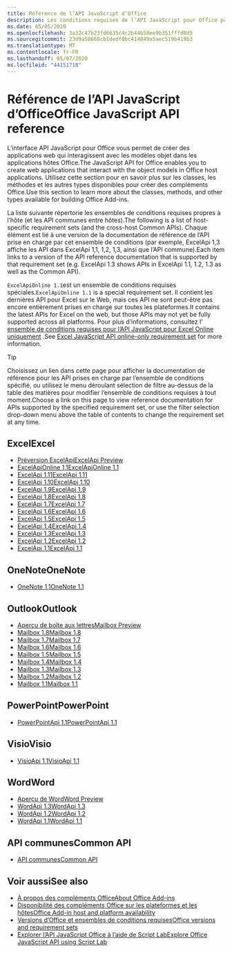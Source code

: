 ```yaml
---
title: Référence de l’API JavaScript d’Office
description: Les conditions requises de l’API JavaScript pour Office par hôte.
ms.date: 05/05/2020
ms.openlocfilehash: 3a32c47b23fd6635c4c2b44b58ee9b351fffd8d5
ms.sourcegitcommit: 23d9a58660cb1dedf0bc414849a5aec519b419b3
ms.translationtype: MT
ms.contentlocale: fr-FR
ms.lasthandoff: 05/07/2020
ms.locfileid: "44151718"
---
```

# <a name="office-javascript-api-reference"></a><span data-ttu-id="cce39-103">Référence de l’API JavaScript d’Office</span><span class="sxs-lookup"><span data-stu-id="cce39-103">Office JavaScript API reference</span></span>

<span data-ttu-id="cce39-104">L’interface API JavaScript pour Office vous permet de créer des applications web qui interagissent avec les modèles objet dans les applications hôtes Office.</span><span class="sxs-lookup"><span data-stu-id="cce39-104">The JavaScript API for Office enables you to create web applications that interact with the object models in Office host applications.</span></span> <span data-ttu-id="cce39-105">Utilisez cette section pour en savoir plus sur les classes, les méthodes et les autres types disponibles pour créer des compléments Office.</span><span class="sxs-lookup"><span data-stu-id="cce39-105">Use this section to learn more about the classes, methods, and other types available for building Office Add-ins.</span></span>

<span data-ttu-id="cce39-106">La liste suivante répertorie les ensembles de conditions requises propres à l’hôte (et les API communes entre hôtes).</span><span class="sxs-lookup"><span data-stu-id="cce39-106">The following is a list of host-specific requirement sets (and the cross-host Common APIs).</span></span> <span data-ttu-id="cce39-107">Chaque élément est lié à une version de la documentation de référence de l’API prise en charge par cet ensemble de conditions (par exemple, ExcelApi 1,3 affiche les API dans ExcelApi 1,1, 1,2, 1,3, ainsi que l’API commune).</span><span class="sxs-lookup"><span data-stu-id="cce39-107">Each item links to a version of the API reference documentation that is supported by that requirement set (e.g. ExcelApi 1.3 shows APIs in ExcelApi 1.1, 1.2, 1.3 as well as the Common API).</span></span>

<span data-ttu-id="cce39-108">`ExcelApiOnline 1.1`est un ensemble de conditions requises spéciales.</span><span class="sxs-lookup"><span data-stu-id="cce39-108">`ExcelApiOnline 1.1` is a special requirement set.</span></span> <span data-ttu-id="cce39-109">Il contient les dernières API pour Excel sur le Web, mais ces API ne sont peut-être pas encore entièrement prises en charge sur toutes les plateformes.</span><span class="sxs-lookup"><span data-stu-id="cce39-109">It contains the latest APIs for Excel on the web, but those APIs may not yet be fully supported across all platforms.</span></span> <span data-ttu-id="cce39-110">Pour plus d’informations, consultez l' [ensemble de conditions requises pour l’API JavaScript pour Excel Online uniquement](/office/dev/add-ins/reference/requirement-sets/excel-api-online-requirement-set) .</span><span class="sxs-lookup"><span data-stu-id="cce39-110">See [Excel JavaScript API online-only requirement set](/office/dev/add-ins/reference/requirement-sets/excel-api-online-requirement-set) for more information.</span></span>

> [!TIP]
> <span data-ttu-id="cce39-111">Choisissez un lien dans cette page pour afficher la documentation de référence pour les API prises en charge par l’ensemble de conditions spécifié, ou utilisez le menu déroulant sélection de filtre au-dessus de la table des matières pour modifier l’ensemble de conditions requises à tout moment.</span><span class="sxs-lookup"><span data-stu-id="cce39-111">Choose a link on this page to view reference documentation for APIs supported by the specified requirement set, or use the filter selection drop-down menu above the table of contents to change the requirement set at any time.</span></span>

## <a name="excel"></a><span data-ttu-id="cce39-112">Excel</span><span class="sxs-lookup"><span data-stu-id="cce39-112">Excel</span></span>

- [<span data-ttu-id="cce39-113">Préversion ExcelApi</span><span class="sxs-lookup"><span data-stu-id="cce39-113">ExcelApi Preview</span></span>](/javascript/api/excel?view=excel-js-preview)
- [<span data-ttu-id="cce39-114">ExcelApiOnline 1,1</span><span class="sxs-lookup"><span data-stu-id="cce39-114">ExcelApiOnline 1.1</span></span>](/javascript/api/excel?view=excel-js-online)
- [<span data-ttu-id="cce39-115">ExcelApi 1,11</span><span class="sxs-lookup"><span data-stu-id="cce39-115">ExcelApi 1.11</span></span>](/javascript/api/excel?view=excel-js-1.11)
- [<span data-ttu-id="cce39-116">ExcelApi 1.10</span><span class="sxs-lookup"><span data-stu-id="cce39-116">ExcelApi 1.10</span></span>](/javascript/api/excel?view=excel-js-1.10)
- [<span data-ttu-id="cce39-117">ExcelApi 1.9</span><span class="sxs-lookup"><span data-stu-id="cce39-117">ExcelApi 1.9</span></span>](/javascript/api/excel?view=excel-js-1.9)
- [<span data-ttu-id="cce39-118">ExcelApi 1.8</span><span class="sxs-lookup"><span data-stu-id="cce39-118">ExcelApi 1.8</span></span>](/javascript/api/excel?view=excel-js-1.8)
- [<span data-ttu-id="cce39-119">ExcelApi 1.7</span><span class="sxs-lookup"><span data-stu-id="cce39-119">ExcelApi 1.7</span></span>](/javascript/api/excel?view=excel-js-1.7)
- [<span data-ttu-id="cce39-120">ExcelApi 1.6</span><span class="sxs-lookup"><span data-stu-id="cce39-120">ExcelApi 1.6</span></span>](/javascript/api/excel?view=excel-js-1.6)
- [<span data-ttu-id="cce39-121">ExcelApi 1.5</span><span class="sxs-lookup"><span data-stu-id="cce39-121">ExcelApi 1.5</span></span>](/javascript/api/excel?view=excel-js-1.5)
- [<span data-ttu-id="cce39-122">ExcelApi 1.4</span><span class="sxs-lookup"><span data-stu-id="cce39-122">ExcelApi 1.4</span></span>](/javascript/api/excel?view=excel-js-1.4)
- [<span data-ttu-id="cce39-123">ExcelApi 1.3</span><span class="sxs-lookup"><span data-stu-id="cce39-123">ExcelApi 1.3</span></span>](/javascript/api/excel?view=excel-js-1.3)
- [<span data-ttu-id="cce39-124">ExcelApi 1.2</span><span class="sxs-lookup"><span data-stu-id="cce39-124">ExcelApi 1.2</span></span>](/javascript/api/excel?view=excel-js-1.2)
- [<span data-ttu-id="cce39-125">ExcelApi 1.1</span><span class="sxs-lookup"><span data-stu-id="cce39-125">ExcelApi 1.1</span></span>](/javascript/api/excel?view=excel-js-1.1)

## <a name="onenote"></a><span data-ttu-id="cce39-126">OneNote</span><span class="sxs-lookup"><span data-stu-id="cce39-126">OneNote</span></span>

- [<span data-ttu-id="cce39-127">OneNote 1,1</span><span class="sxs-lookup"><span data-stu-id="cce39-127">OneNote 1.1</span></span>](/javascript/api/onenote?view=onenote-js-1.1)

## <a name="outlook"></a><span data-ttu-id="cce39-128">Outlook</span><span class="sxs-lookup"><span data-stu-id="cce39-128">Outlook</span></span>

- [<span data-ttu-id="cce39-129">Aperçu de boîte aux lettres</span><span class="sxs-lookup"><span data-stu-id="cce39-129">Mailbox Preview</span></span>](/javascript/api/outlook?view=outlook-js-preview)
- [<span data-ttu-id="cce39-130">Mailbox 1.8</span><span class="sxs-lookup"><span data-stu-id="cce39-130">Mailbox 1.8</span></span>](/javascript/api/outlook?view=outlook-js-1.8)
- [<span data-ttu-id="cce39-131">Mailbox 1.7</span><span class="sxs-lookup"><span data-stu-id="cce39-131">Mailbox 1.7</span></span>](/javascript/api/outlook?view=outlook-js-1.7)
- [<span data-ttu-id="cce39-132">Mailbox 1.6</span><span class="sxs-lookup"><span data-stu-id="cce39-132">Mailbox 1.6</span></span>](/javascript/api/outlook?view=outlook-js-1.6)
- [<span data-ttu-id="cce39-133">Mailbox 1.5</span><span class="sxs-lookup"><span data-stu-id="cce39-133">Mailbox 1.5</span></span>](/javascript/api/outlook?view=outlook-js-1.5)
- [<span data-ttu-id="cce39-134">Mailbox 1.4</span><span class="sxs-lookup"><span data-stu-id="cce39-134">Mailbox 1.4</span></span>](/javascript/api/outlook?view=outlook-js-1.4)
- [<span data-ttu-id="cce39-135">Mailbox 1.3</span><span class="sxs-lookup"><span data-stu-id="cce39-135">Mailbox 1.3</span></span>](/javascript/api/outlook?view=outlook-js-1.3)
- [<span data-ttu-id="cce39-136">Mailbox 1.2</span><span class="sxs-lookup"><span data-stu-id="cce39-136">Mailbox 1.2</span></span>](/javascript/api/outlook?view=outlook-js-1.2)
- [<span data-ttu-id="cce39-137">Mailbox 1.1</span><span class="sxs-lookup"><span data-stu-id="cce39-137">Mailbox 1.1</span></span>](/javascript/api/outlook?view=outlook-js-1.1)

## <a name="powerpoint"></a><span data-ttu-id="cce39-138">PowerPoint</span><span class="sxs-lookup"><span data-stu-id="cce39-138">PowerPoint</span></span>

- [<span data-ttu-id="cce39-139">PowerPointApi 1.1</span><span class="sxs-lookup"><span data-stu-id="cce39-139">PowerPointApi 1.1</span></span>](/javascript/api/powerpoint?view=powerpoint-js-1.1)

## <a name="visio"></a><span data-ttu-id="cce39-140">Visio</span><span class="sxs-lookup"><span data-stu-id="cce39-140">Visio</span></span>

- [<span data-ttu-id="cce39-141">VisioApi 1,1</span><span class="sxs-lookup"><span data-stu-id="cce39-141">VisioApi 1.1</span></span>](/javascript/api/visio?view=visio-js-1.1)

## <a name="word"></a><span data-ttu-id="cce39-142">Word</span><span class="sxs-lookup"><span data-stu-id="cce39-142">Word</span></span>

- [<span data-ttu-id="cce39-143">Aperçu de Word</span><span class="sxs-lookup"><span data-stu-id="cce39-143">Word Preview</span></span>](/javascript/api/word?view=word-js-preview)
- [<span data-ttu-id="cce39-144">WordApi 1.3</span><span class="sxs-lookup"><span data-stu-id="cce39-144">WordApi 1.3</span></span>](/javascript/api/word?view=word-js-1.3)
- [<span data-ttu-id="cce39-145">WordApi 1.2</span><span class="sxs-lookup"><span data-stu-id="cce39-145">WordApi 1.2</span></span>](/javascript/api/word?view=word-js-1.2)
- [<span data-ttu-id="cce39-146">WordApi 1.1</span><span class="sxs-lookup"><span data-stu-id="cce39-146">WordApi 1.1</span></span>](/javascript/api/word?view=word-js-1.1)

## <a name="common-api"></a><span data-ttu-id="cce39-147">API communes</span><span class="sxs-lookup"><span data-stu-id="cce39-147">Common API</span></span>

- [<span data-ttu-id="cce39-148">API communes</span><span class="sxs-lookup"><span data-stu-id="cce39-148">Common API</span></span>](/javascript/api/office?view=common-js)

## <a name="see-also"></a><span data-ttu-id="cce39-149">Voir aussi</span><span class="sxs-lookup"><span data-stu-id="cce39-149">See also</span></span>

- [<span data-ttu-id="cce39-150">À propos des compléments Office</span><span class="sxs-lookup"><span data-stu-id="cce39-150">About Office Add-ins</span></span>](/office/dev/add-ins/overview)
- [<span data-ttu-id="cce39-151">Disponibilité des compléments Office sur les plateformes et les hôtes</span><span class="sxs-lookup"><span data-stu-id="cce39-151">Office Add-in host and platform availability</span></span>](/office/dev/add-ins/overview/office-add-in-availability)
- [<span data-ttu-id="cce39-152">Versions d’Office et ensembles de conditions requises</span><span class="sxs-lookup"><span data-stu-id="cce39-152">Office versions and requirement sets</span></span>](/office/dev/add-ins/develop/office-versions-and-requirement-sets)
- [<span data-ttu-id="cce39-153">Explorer l’API JavaScript Office à l’aide de Script Lab</span><span class="sxs-lookup"><span data-stu-id="cce39-153">Explore Office JavaScript API using Script Lab</span></span>](/office/dev/add-ins/overview/explore-with-script-lab)

